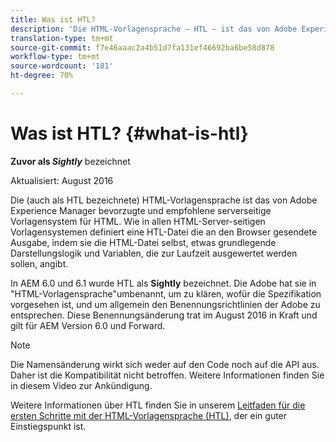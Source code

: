 ```yaml
---
title: Was ist HTL?
description: 'Die HTML-Vorlagensprache – HTL – ist das von Adobe Experience Manager bevorzugte und empfohlene serverseitige Vorlagensystem für HTML. '
translation-type: tm+mt
source-git-commit: f7e46aaac2a4b51d7fa131ef46692ba6be58d878
workflow-type: tm+mt
source-wordcount: '181'
ht-degree: 70%

---
```



# Was ist HTL? {#what-is-htl}

**Zuvor als *Sightly*** bezeichnet

Aktualisiert: August 2016

Die (auch als HTL bezeichnete) HTML-Vorlagensprache ist das von Adobe Experience Manager bevorzugte und empfohlene serverseitige Vorlagensystem für HTML. Wie in allen HTML-Server-seitigen Vorlagensystemen definiert eine HTL-Datei die an den Browser gesendete Ausgabe, indem sie die HTML-Datei selbst, etwas grundlegende Darstellungslogik und Variablen, die zur Laufzeit ausgewertet werden sollen, angibt.

In AEM 6.0 und 6.1 wurde HTL als **Sightly** bezeichnet. Die Adobe hat sie in &quot;HTML-Vorlagensprache&quot;umbenannt, um zu klären, wofür die Spezifikation vorgesehen ist, und um allgemein den Benennungsrichtlinien der Adobe zu entsprechen. Diese Benennungsänderung trat im August 2016 in Kraft und gilt für AEM Version 6.0 und Forward.

>[!NOTE]
>
>Die Namensänderung wirkt sich weder auf den Code noch auf die API aus. Daher ist die Kompatibilität nicht betroffen. Weitere Informationen finden Sie in diesem Video zur Ankündigung.[](https://helpx.adobe.com/experience-manager/how-to/announce-htl.html)

Weitere Informationen über HTL finden Sie in unserem [Leitfaden für die ersten Schritte mit der HTML-Vorlagensprache (HTL)](overview.md), der ein guter Einstiegspunkt ist.
